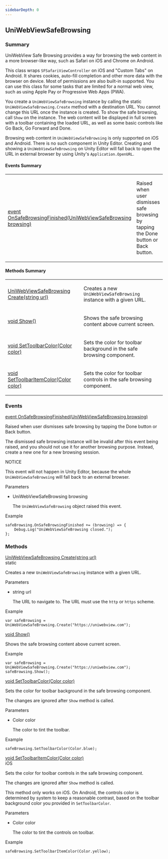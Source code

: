 ```yaml
---
sidebarDepth: 0
---
```


## UniWebViewSafeBrowsing

### Summary

UniWebView Safe Browsing provides a way for browsing the web content in a more browser-like way, such as Safari on 
iOS and Chrome on Android.

This class wraps `SFSafariViewController` on iOS and "Custom Tabs" on Android. It shares cookies, auto-fill 
completion and other more data with the browser on device. Most of permissions are also built-in supported. You can
use this class for some tasks that are limited for a normal web view, such as using Apple Pay or Progressive Web 
Apps (PWA).

You create a `UniWebViewSafeBrowsing` instance by calling the static `UniWebViewSafeBrowsing.Create` method with a
destination URL. You cannot change this URL once the instance is created. To show the safe browsing, call `Show` on
the instance. The web content will be displayed in full screen with a toolbar containing the loaded URL, as well
as some basic controls like Go Back, Go Forward and Done. 

Browsing web content in `UniWebViewSafeBrowsing` is only supported on iOS and Android. There is no such component in
Unity Editor. Creating and showing a `UniWebViewSafeBrowsing` on Unity Editor will fall back to open the URL in 
external browser by using Unity's `Application.OpenURL`.

#### Events Summary

<table>
<tr><td><div class='api-summary-heading'><a href='#onsafebrowsingfinished'><span class='return-type'>event</span> OnSafeBrowsingFinished(UniWebViewSafeBrowsing browsing)</a></div></td><td><div class='simple-summary'>
<p>Raised when user dismisses safe browsing by tapping the Done button or Back button.</p>
</div>
</td></tr></table>

#### Methods Summary

<table>
<tr><td><div class='api-summary-heading'><a href='#create'><span class='return-type'>UniWebViewSafeBrowsing</span> Create(string url)</a></div></td><td><div class='simple-summary'>
<p>Creates a new <code>UniWebViewSafeBrowsing</code> instance with a given URL.</p>
</div>
</td></tr><tr><td><div class='api-summary-heading'><a href='#show'><span class='return-type'>void</span> Show()</a></div></td><td><div class='simple-summary'>
<p>Shows the safe browsing content above current screen.</p>
</div>
</td></tr><tr><td><div class='api-summary-heading'><a href='#settoolbarcolor'><span class='return-type'>void</span> SetToolbarColor(Color color)</a></div></td><td><div class='simple-summary'>
<p>Sets the color for toolbar background in the safe browsing component.</p>
</div>
</td></tr><tr><td><div class='api-summary-heading'><a href='#settoolbaritemcolor'><span class='return-type'>void</span> SetToolbarItemColor(Color color)</a></div></td><td><div class='simple-summary'>
<p>Sets the color for toolbar controls in the safe browsing component.</p>
</div>
</td></tr></table>

### Events

<div class='api-box method'>
  <div class="api-anchor" id='onsafebrowsingfinished'></div><div class='api-heading' data-id='onsafebrowsingfinished'><a href='#onsafebrowsingfinished'><span class='return-type'>event</span> OnSafeBrowsingFinished(UniWebViewSafeBrowsing browsing)</a></div>
  <div class='api-body'>
    <div class='desc'>
      <div class='summary'>
<p>Raised when user dismisses safe browsing by tapping the Done button or Back button.</p>
<p>The dismissed safe browsing instance will be invalid after this event being raised, and you should not use 
it for another browsing purpose. Instead, create a new one for a new browsing session.</p>
</div>
      <div class='warning custom-block'>
  <p class="custom-block-title">NOTICE</p>
  <p>
        This event will not happen in Unity Editor, because the whole <code>UniWebViewSafeBrowsing</code> will fall back to an 
external browser.

  </p>
</div>
      <div class='parameters'>
<div class='section-title'>Parameters</div>
<div class='parameter-item-list'><ul>
  <li>
    <div class='parameter-item'><span class='parameter-item-type'>UniWebViewSafeBrowsing</span> <span class='parameter-item-name'>browsing</span></div>
    <div class='parameter-item-desc'><p>The <code>UniWebViewSafeBrowsing</code> object raised this event.</p>
</div>
  </li>
</ul></div>
</div>
            <div class='example'>
    <p class='example-title'>Example</p>
<div class="language-csharp extra-class">
<pre class="language-csharp"><code>safeBrowsing<span class="token punctuation">.</span>OnSafeBrowsingFinished <span class="token operator">+</span><span class="token operator">=</span> <span class="token punctuation">(</span>browsing<span class="token punctuation">)</span> <span class="token operator">=</span><span class="token operator">></span> <span class="token punctuation">{</span> 
    Debug<span class="token punctuation">.</span><span class="token function">Log</span><span class="token punctuation">(</span><span class="token string">"UniWebViewSafeBrowsing closed."</span><span class="token punctuation">)</span><span class="token punctuation">;</span>
<span class="token punctuation">}</span><span class="token punctuation">;</span>
</code></pre>
</div>
</div>
    </div>
  </div>
</div>

### Methods

<div class='api-box method'>
  <div class="api-anchor" id='create'></div><div class='api-heading' data-id='create'><a href='#create'><span class='return-type'>UniWebViewSafeBrowsing</span> Create(string url)</a><div class='api-badge api-badge-blue'>static</div></div>
  <div class='api-body'>
    <div class='desc'>
      <div class='summary'>
<p>Creates a new <code>UniWebViewSafeBrowsing</code> instance with a given URL.</p>
</div>
            <div class='parameters'>
<div class='section-title'>Parameters</div>
<div class='parameter-item-list'><ul>
  <li>
    <div class='parameter-item'><span class='parameter-item-type'>string</span> <span class='parameter-item-name'>url</span></div>
    <div class='parameter-item-desc'><p>The URL to navigate to. The URL must use the <code>http</code> or <code>https</code> scheme.</p>
</div>
  </li>
</ul></div>
</div>
            <div class='example'>
    <p class='example-title'>Example</p>
<div class="language-csharp extra-class">
<pre class="language-csharp"><code><span class="token keyword">var</span> safeBrowsing <span class="token operator">=</span> UniWebViewSafeBrowsing<span class="token punctuation">.</span><span class="token function">Create</span><span class="token punctuation">(</span><span class="token string">"https://uniwebview.com"</span><span class="token punctuation">)</span><span class="token punctuation">;</span>
</code></pre>
</div>
</div>
    </div>
  </div>
</div>
<div class='api-box method'>
  <div class="api-anchor" id='show'></div><div class='api-heading' data-id='show'><a href='#show'><span class='return-type'>void</span> Show()</a></div>
  <div class='api-body'>
    <div class='desc'>
      <div class='summary'>
<p>Shows the safe browsing content above current screen.</p>
</div>
                        <div class='example'>
    <p class='example-title'>Example</p>
<div class="language-csharp extra-class">
<pre class="language-csharp"><code><span class="token keyword">var</span> safeBrowsing <span class="token operator">=</span> UniWebViewSafeBrowsing<span class="token punctuation">.</span><span class="token function">Create</span><span class="token punctuation">(</span><span class="token string">"https://uniwebview.com"</span><span class="token punctuation">)</span><span class="token punctuation">;</span>
safeBrowsing<span class="token punctuation">.</span><span class="token function">Show</span><span class="token punctuation">(</span><span class="token punctuation">)</span><span class="token punctuation">;</span>
</code></pre>
</div>
</div>
    </div>
  </div>
</div>
<div class='api-box method'>
  <div class="api-anchor" id='settoolbarcolor'></div><div class='api-heading' data-id='settoolbarcolor'><a href='#settoolbarcolor'><span class='return-type'>void</span> SetToolbarColor(Color color)</a></div>
  <div class='api-body'>
    <div class='desc'>
      <div class='summary'>
<p>Sets the color for toolbar background in the safe browsing component. </p>
<p>The changes are ignored after <code>Show</code> method is called.</p>
</div>
            <div class='parameters'>
<div class='section-title'>Parameters</div>
<div class='parameter-item-list'><ul>
  <li>
    <div class='parameter-item'><span class='parameter-item-type'>Color</span> <span class='parameter-item-name'>color</span></div>
    <div class='parameter-item-desc'><p>The color to tint the toolbar.</p>
</div>
  </li>
</ul></div>
</div>
            <div class='example'>
    <p class='example-title'>Example</p>
<div class="language-csharp extra-class">
<pre class="language-csharp"><code>safeBrowsing<span class="token punctuation">.</span><span class="token function">SetToolbarColor</span><span class="token punctuation">(</span>Color<span class="token punctuation">.</span>blue<span class="token punctuation">)</span><span class="token punctuation">;</span>
</code></pre>
</div>
</div>
    </div>
  </div>
</div>
<div class='api-box method'>
  <div class="api-anchor" id='settoolbaritemcolor'></div><div class='api-heading' data-id='settoolbaritemcolor'><a href='#settoolbaritemcolor'><span class='return-type'>void</span> SetToolbarItemColor(Color color)</a><div class='api-badge api-badge-orange'>iOS</div></div>
  <div class='api-body'>
    <div class='desc'>
      <div class='summary'>
<p>Sets the color for toolbar controls in the safe browsing component. </p>
<p>The changes are ignored after <code>Show</code> method is called.</p>
<p>This method only works on iOS. On Android, the controls color is determined by system to keep a reasonable 
contrast, based on the toolbar background color you provided in <code>SetToolbarColor</code>.</p>
</div>
            <div class='parameters'>
<div class='section-title'>Parameters</div>
<div class='parameter-item-list'><ul>
  <li>
    <div class='parameter-item'><span class='parameter-item-type'>Color</span> <span class='parameter-item-name'>color</span></div>
    <div class='parameter-item-desc'><p>The color to tint the controls on toolbar.</p>
</div>
  </li>
</ul></div>
</div>
            <div class='example'>
    <p class='example-title'>Example</p>
<div class="language-csharp extra-class">
<pre class="language-csharp"><code>safeBrowsing<span class="token punctuation">.</span><span class="token function">SetToolbarItemColor</span><span class="token punctuation">(</span>Color<span class="token punctuation">.</span>yellow<span class="token punctuation">)</span><span class="token punctuation">;</span>
</code></pre>
</div>
</div>
    </div>
  </div>
</div>

